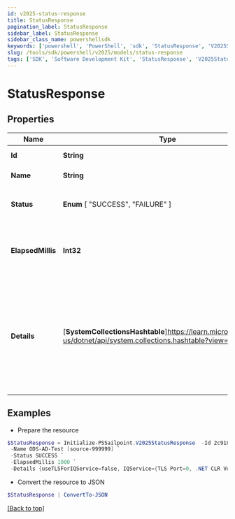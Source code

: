 ```yaml
---
id: v2025-status-response
title: StatusResponse
pagination_label: StatusResponse
sidebar_label: StatusResponse
sidebar_class_name: powershellsdk
keywords: ['powershell', 'PowerShell', 'sdk', 'StatusResponse', 'V2025StatusResponse'] 
slug: /tools/sdk/powershell/v2025/models/status-response
tags: ['SDK', 'Software Development Kit', 'StatusResponse', 'V2025StatusResponse']
---
```



# StatusResponse

## Properties

Name | Type | Description | Notes
------------ | ------------- | ------------- | -------------
**Id** | **String** | ID of the source | [optional] [readonly] 
**Name** | **String** | Name of the source | [optional] [readonly] 
**Status** |  **Enum** [  "SUCCESS",    "FAILURE" ] | The status of the health check. | [optional] [readonly] 
**ElapsedMillis** | **Int32** | The number of milliseconds spent on the entire request. | [optional] [readonly] 
**Details** | [**SystemCollectionsHashtable**]https://learn.microsoft.com/en-us/dotnet/api/system.collections.hashtable?view=net-9.0 | The document contains the results of the health check. The schema of this document depends on the type of source used.  | [optional] [readonly] 

## Examples

- Prepare the resource
```powershell
$StatusResponse = Initialize-PSSailpoint.V2025StatusResponse  -Id 2c91808568c529c60168cca6f90c1313 `
 -Name ODS-AD-Test [source-999999] `
 -Status SUCCESS `
 -ElapsedMillis 1000 `
 -Details {useTLSForIQService=false, IQService={TLS Port=0, .NET CLR Version=4.0.30319.42000, SecondaryServiceStatus=Running, Port=5050, Host=AUTOMATION-AD, Name=IQService, IQServiceStatus=Running, SecondaryService=IQService-Instance1-Secondary, Version=IQService Sep-2020, secondaryPort=5051, OS Architecture=AMD64, Operating System=Microsoft Windows Server 2012 R2 Standard, highestDotNetVersion=4.8 or later, Build Time=09/22/2020 06:34 AM -0500}, IQServiceClientAuthEnabled=false, requestProcessedOn=1/19/2021 1:47:14 PM}
```

- Convert the resource to JSON
```powershell
$StatusResponse | ConvertTo-JSON
```


[[Back to top]](#) 

